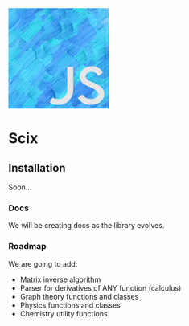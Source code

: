 <img src="logo.png" width="200" />
<h1>Scix</h1>

## Installation

Soon...

### Docs

We will be creating docs as the library evolves.

### Roadmap

We are going to add:

- Matrix inverse algorithm
- Parser for derivatives of ANY function (calculus)
- Graph theory functions and classes
- Physics functions and classes
- Chemistry utility functions
